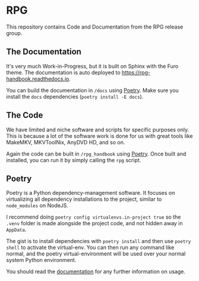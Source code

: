 # RPG

This repository contains Code and Documentation from the RPG release group.

## The Documentation

It's very much Work-in-Progress, but it is built on Sphinx with the Furo theme.
The documentation is auto deployed to <https://rpg-handbook.readthedocs.io>.

You can build the documentation in `/docs` using [Poetry].
Make sure you install the `docs` dependencies (`poetry install -E docs`).

## The Code

We have limited and niche software and scripts for specific purposes only. This is
because a lot of the software work is done for us with great tools like MakeMKV,
MKVToolNix, AnyDVD HD, and so on.

Again the code can be built in `/rpg_handbook` using [Poetry].
Once built and installed, you can run it by simply calling the `rpg` script.

## Poetry

Poetry is a Python dependency-management software. It focuses on virtualizing all
dependency installations to the project, similar to `node_modules` on NodeJS.

I recommend doing `poetry config virtualenvs.in-project true` so the `.venv` folder
is made alongside the project code, and not hidden away in `AppData`.

The gist is to install dependencies with `poetry install` and then use `poetry shell`
to activate the virtual-env. You can then run any command like normal, and the poetry
virtual-environment will be used over your normal system Python environment.

You should read the [documentation][Poetry] for any further information on usage.

  [Poetry]: <https://python-poetry.org>
